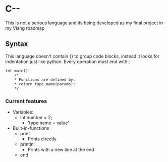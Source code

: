 # C--
This is not a serious language and its being developed
as my final project in my Vlang roadmap

## Syntax

This language doesn't contain {} to group
code blocks, instead it looks for indentation
just like python.
Every operation must end with ;

```
int main():
    /*
    * Functions are defined by:
    * return_type name(params):
    */
```

### Current features

* Variables:
  * int number = 2;
    * 'type name = value'
* Built-in-functions
  * print
    * Prints directly
  * println
    * Prints with a new line at the end
  * end
